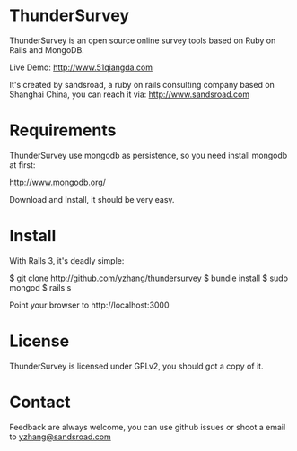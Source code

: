 ThunderSurvey
======

ThunderSurvey is an open source online survey tools based on Ruby on Rails
and MongoDB.

Live Demo: http://www.51qiangda.com

It's created by sandsroad, a ruby on rails consulting company based on 
Shanghai China, you can reach it via: http://www.sandsroad.com

Requirements
=======

ThunderSurvey use mongodb as persistence, so you need install mongodb at first:

http://www.mongodb.org/

Download and Install, it should be very easy.

Install
=======

With Rails 3, it's deadly simple:

$ git clone http://github.com/yzhang/thundersurvey
$ bundle install
$ sudo mongod
$ rails s

Point your browser to http://localhost:3000

License
=======

ThunderSurvey is licensed under GPLv2, you should got a copy of it.

Contact
=======

Feedback are always welcome, you can use github issues or shoot a email to
yzhang@sandsroad.com
